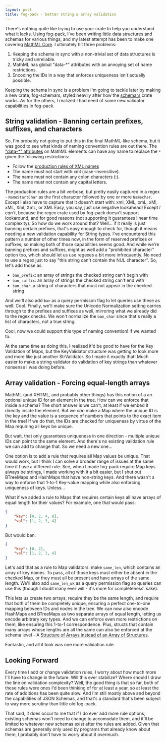 ```yaml
---
layout: post
title: fog-pack - better string & array validation
---
```


There's nothing quite like trying to use your crate to help you understand what 
it lacks. Using [fog-pack][fog-pack], I've been writing little data structures 
and schemas for various things, and my latest attempt has been to make one 
covering [MathML Core][MathML]. I ultimately hit three problems:

1. Keeping the schema in sync with a non-trivial set of data structures is 
	tricky and unreliable.
2. MathML has global "data-*" attributes with an annoying set of name 
	restrictions.
3. Encoding the IDs in a way that enforces uniqueness isn't actually possible.

Keeping the schema in sync is a problem I'm going to tackle later by making a 
new crate, fog-schemars, styled heavily after how the [schemars][schemars] crate 
works. As for the others, I realized I had need of some new validator 
capabilities in fog-pack.

[MathML]: https://www.w3.org/Math/
[schemars]: https://graham.cool/schemars/
[fog-pack]: https://crates.io/crates/fog-pack

String validation - Banning certain prefixes, suffixes, and characters
-----

So, I'm probably not going to put this in the final MathML-like schema, but it 
was good to see what kinds of naming convention rules are out there. The 
["data-*" attributes][attr] on MathML elements can have any name to replace the
`*` given the following restrictions:

- Follow the [production rules of XML names](https://www.w3.org/TR/REC-xml/#NT-Name)
- The name must not start with xml (case-insensitive).
- The name must not contain any colon characters (:).
- The name must not contain any capital letters.

The production rules are a bit verbose, but pretty easily captured in a regex - 
`NameStartChar` as the first character followed by one or more `Namechar`. 
Except I also have to capture that it doesn't start with: xml, XML, xmL, xMl, 
xML, Xml, XmL, or XMl. Easy, you say, just use negative lookahead! Except *I 
can't*, because the regex crate used by fog-pack doesn't support lookaround, and 
for good reasons (not supporting it guarantees linear time complexity). So how 
do we work around that? Well... if it really is just banning certain prefixes, 
that's easy enough to check for, though it means needing a new validation 
capability for String types. I've encountered this pattern a number of other 
times now, in the form of reserved prefixes or suffixes, so making both of those 
capabilities seems good. And while we're banning prefixes and suffixes, might as 
well add a "prohibited character" option too, which should let us use regexes a 
bit more infrequently. No need to use a regex just to say "this string can't 
contain the NUL character". So, let's add those as:

- `ban_prefix`: an array of strings the checked string can't begin with
- `ban_suffix`: an array of strings the checked string can't end with
- `ban_char`: a string of characters that must not appear in the checked string

And we'll also add `ban` as a query permisson flag to let queries use these as 
well. Cool. Finally, we'll make sure the Unicode Normalization setting carries 
through to the prefixes and suffixes as well, mirroring what we already did to 
the regex checks. We won't normalize the `ban_char` since that's really a list 
of characters, not a true string.

Cool, now we could support this type of naming convention! If we wanted to.

At the same time as doing this, I realized it'd be good to have for the Key 
Validation of Maps, but the KeyValidator structure was getting to look more and 
more like just another StrValidator. So I made it exactly that! Much easier to 
make a string validator do validation of key strings than whatever nonsense I 
was doing before.

[attr]: https://developer.mozilla.org/en-US/docs/Web/HTML/Global_attributes/data-*

Array validation - Forcing equal-length arrays
-----

MathML (and XHTML, and probably other things) has this notion of a an optional 
unique ID for an element in the tree. How can we enforce that inside a schema? 
The short answer is we can't, at least if we embed it directly inside the
element. But we *can* make a Map where the unique ID is the key and the value is 
a sequence of numbers that points to the exact item in the tree! If we do that, 
the IDs are checked for uniqueness by virtue of the Map requiring all keys be 
unique.

But wait, that only guarantees uniqueness in one direction - multiple unique IDs 
can point to the same element. And there's no existing validation rule we can 
add to change that. So we need a new one...

One option is to add a rule that requires all Map values be unique. That would 
work, but I think I can solve a broader range of issues at the same time if I 
use a different rule. See, when I made fog-pack require Map keys always be 
strings, I made working with it a bit easier, but I shut out BTreeMaps and 
HashMaps that have non-string keys. And there wasn't a way to enforce that 
1-to-1 Key-value mapping while also enforcing uniqueness of keys. Unless...

What if we added a rule to Maps that requires certain keys all have arrays of 
equal length for their values? For example, one that would pass:

```json
{
	"key": [0, 2, 4, 8],
	"val": [1, 2, 3, 4]
}
```

But would ban:

```json
{
	"key": [0, 2],
	"val": [1, 2, 3, 4]
}
```

Let's add that as a rule to Map validators: make `same_len`, which contains an 
array of key names. To pass, all of those keys must either be absent in the 
checked Map, or they must all be present and have arrays of the same length. 
We'll also add `same_len_ok` as a query permission flag so queries can use this 
(though I doubt many ever will - it's more for completeness' sake).

This lets us create two arrays, require they be the same length, and require 
that both of them be completely unique, ensuring a perfect one-to-one mapping 
between IDs and nodes in the tree. We can now also encode HashMaps and BTreeMaps 
as two separate arrays of equal length, letting us encode arbitrary key types. 
And we can enforce even more restrictions on them, like ensuring this 1-to-1 
correspondence. Plus, structs that contain many arrays whose lengths are all the 
same can also be enforced at the schema level - A
[Structure of Arrays instead of an Array of Structures][aos_soa].

Fantastic, and all it took was one more validation rule.

[aos_soa]: https://en.wikipedia.org/wiki/AoS_and_SoA

Looking Forward
-------

Every time I add or change validation rules, I worry about how much more I'll 
have to change in the future. Will this ever stabilize? Where should I draw the 
line on validation complexity? Well, the good thing is that so far, both of 
these rules were ones I'd been thinking of for at least a year, so at least the 
rate of additions has been quite slow. And I'm still mostly above and beyond the 
capabilities of JSON Schemas, and that's a standard that's been subject to way 
more scrutiny than little old fog-pack.

That said, it does occur to me that if I do ever add more rule options, existing 
schemas won't need to change to accomodate them, and it'll be limited to 
whatever new schemas exist after the rules are added. Given that schemas are 
generally only used by programs that already know about them, I probably don't 
have to worry about it overmuch.
